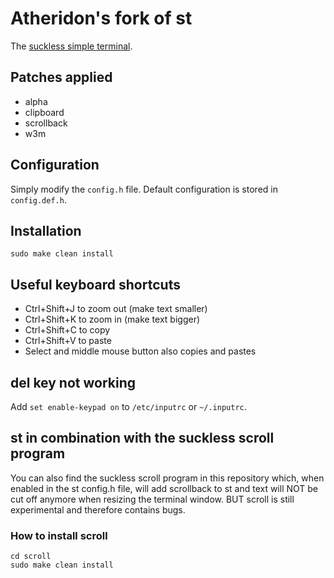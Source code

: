 # Atheridon's fork of st

The [suckless simple terminal](https://st.suckless.org/). 

## Patches applied

+ alpha
+ clipboard 
+ scrollback 
+ w3m

## Configuration

Simply modify the `config.h` file. 
Default configuration is stored in `config.def.h`.

## Installation

```
sudo make clean install
```

## Useful keyboard shortcuts

+ Ctrl+Shift+J to zoom out (make text smaller)
+ Ctrl+Shift+K to zoom in (make text bigger)
+ Ctrl+Shift+C to copy
+ Ctrl+Shift+V to paste
+ Select and middle mouse button also copies and pastes

## del key not working
Add `set enable-keypad on` to `/etc/inputrc` or `~/.inputrc`.

## st in combination with the suckless scroll program

You can also find the suckless scroll program in this repository which,
when enabled in the st config.h file, will add scrollback to st and text 
will NOT be cut off anymore when resizing the terminal window. BUT scroll 
is still experimental and therefore contains bugs.

### How to install scroll

```
cd scroll
sudo make clean install
```
